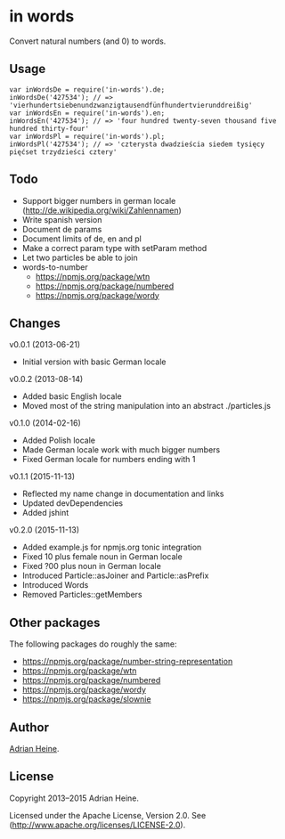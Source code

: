in words
========

Convert natural numbers (and 0) to words.

Usage
-----

    var inWordsDe = require('in-words').de;
    inWordsDe('427534'); // => 'vierhundertsiebenundzwanzigtausendfünfhundertvierunddreißig'
    var inWordsEn = require('in-words').en;
    inWordsEn('427534'); // => 'four hundred twenty-seven thousand five hundred thirty-four'
    var inWordsPl = require('in-words').pl;
    inWordsPl('427534'); // => 'czterysta dwadzieścia siedem tysięcy pięćset trzydzieści cztery'

Todo
----

 - Support bigger numbers in german locale (http://de.wikipedia.org/wiki/Zahlennamen)
 - Write spanish version
 - Document de params
 - Document limits of de, en and pl
 - Make a correct param type with setParam method
 - Let two particles be able to join
 - words-to-number
   - https://npmjs.org/package/wtn
   - https://npmjs.org/package/numbered
   - https://npmjs.org/package/wordy

Changes
---------

v0.0.1 (2013-06-21)

 - Initial version with basic German locale

v0.0.2 (2013-08-14)

 - Added basic English locale
 - Moved most of the string manipulation into an abstract ./particles.js

v0.1.0 (2014-02-16)

 - Added Polish locale
 - Made German locale work with much bigger numbers
 - Fixed German locale for numbers ending with 1

v0.1.1 (2015-11-13)

 - Reflected my name change in documentation and links
 - Updated devDependencies
 - Added jshint

v0.2.0 (2015-11-13)

 - Added example.js for npmjs.org tonic integration
 - Fixed 10 plus female noun in German locale
 - Fixed ?00 plus noun in German locale
 - Introduced Particle::asJoiner and Particle::asPrefix
 - Introduced Words
 - Removed Particles::getMembers

Other packages
-----------

The following packages do roughly the same:

 - https://npmjs.org/package/number-string-representation
 - https://npmjs.org/package/wtn
 - https://npmjs.org/package/numbered
 - https://npmjs.org/package/wordy
 - https://npmjs.org/package/slownie

Author
------

[Adrian Heine](http://adrianheine.de/id).

License
-------
Copyright 2013–2015 Adrian Heine.

Licensed under the Apache License, Version 2.0. See (http://www.apache.org/licenses/LICENSE-2.0).
